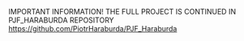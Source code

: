 IMPORTANT INFORMATION!
THE FULL PROJECT IS CONTINUED IN PJF_HARABURDA REPOSITORY
https://github.com/PiotrHaraburda/PJF_Haraburda
